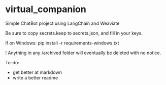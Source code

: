 # virtual_companion
Simple ChatBot project using LangChain and Weaviate


Be sure to copy secrets.keep to secrets.json, and fill in your keys.

If on Windows:
pip install -r requirements-windows.txt

! Anything in any /archived folder will eventually be deleted with no notice.


To-do:
- get better at markdown
- write a better readme